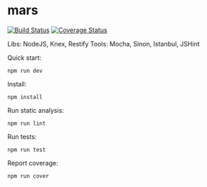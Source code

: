 mars
====

[![Build Status](https://travis-ci.org/larsthorup/mars.png)](https://travis-ci.org/larsthorup/mars)
[![Coverage Status](https://coveralls.io/repos/larsthorup/mars/badge.png?branch=master)](https://coveralls.io/r/larsthorup/mars?branch=master)

Libs: NodeJS, Knex, Restify
Tools: Mocha, Sinon, Istanbul, JSHint

Quick start:

    npm run dev

Install:

    npm install

Run static analysis:

    npm run lint

Run tests:

    npm run test

Report coverage:

    npm run cover

